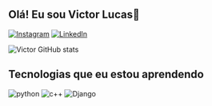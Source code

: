 ## Olá! Eu sou Victor Lucas🎲
[![Instagram](https://img.shields.io/badge/Instagram-E4405F?style=for-the-badge&logo=instagram&logoColor=white)](https://www.instagram.com/arantesvictorl/)
[![LinkedIn](https://img.shields.io/badge/LinkedIn-0077B5?style=for-the-badge&logo=linkedin&logoColor=white)](https://www.linkedin.com/in/victor-lucas-sousa-arantes-952469240/)

![Victor GitHub stats](https://github-readme-stats.vercel.app/api?username=arantesvictorl&show_icons=true&theme=dracula)

## Tecnologias que eu estou aprendendo
![python](https://img.shields.io/badge/Python-3776AB?style=for-the-badge&logo=python&logoColor=white)
![c++](https://img.shields.io/badge/C%2B%2B-00599C?style=for-the-badge&logo=c%2B%2B&logoColor=white)
![Django](https://img.shields.io/badge/Django-092E20?style=for-the-badge&logo=django&logoColor=white)
